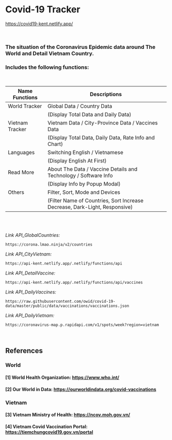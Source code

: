 # Covid-19 Tracker
https://covid19-kent.netlify.app/

<br>

### The situation of the Coronavirus Epidemic data around The World and Detail Vietnam Country.
### Includes the following functions:
<br>

|Name Functions|Descriptions|
|-|-|
|World Tracker|Global Data / Country Data|
| |(Display Total Data and Daily Data)|
|Vietnam Tracker|Vietnam Data / City-Province Data / Vaccines Data|
| |(Display Total Data, Daily Data, Rate Info and Chart)|
|Languages|Switching English / Vietnamese|
| |(Display English At First)|
|Read More|About The Data / Vaccine Details and Technology / Software Info|
| |(Display Info by Popup Modal)|
|Others|Filter, Sort, Mode and Devices|
| |(Filter Name of Countries, Sort Increase Decrease, Dark-Light, Responsive)|
<br>
<br>


_Link API_GlobalCountries:_
```
https://corona.lmao.ninja/v2/countries
```

_Link API_CityVietnam:_
```
https://api-kent.netlify.app/.netlify/functions/api
```

_Link API_DetailVaccine:_
```
https://api-kent.netlify.app/.netlify/functions/api/vaccines
```

_Link API_DailyVaccines:_
```
https://raw.githubusercontent.com/owid/covid-19-data/master/public/data/vaccinations/vaccinations.json
```

_Link API_DailyVietnam:_
```
https://coronavirus-map.p.rapidapi.com/v1/spots/week?region=vietnam
```

<br>

## References
### World
#### [1] World Health Organization: https://www.who.int/
#### [2] Our World in Data: https://ourworldindata.org/covid-vaccinations
### Vietnam
#### [3] Vietnam Ministry of Health: https://ncov.moh.gov.vn/
#### [4] Vietnam Covid Vaccination Portal: https://tiemchungcovid19.gov.vn/portal
<br>
